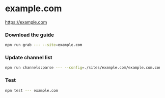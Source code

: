 # example.com

https://example.com

### Download the guide

```sh
npm run grab --- --site=example.com
```

### Update channel list

```sh
npm run channels:parse --- --config=./sites/example.com/example.com.config.js --output=./sites/example.com/example.com.channels.xml
```

### Test

```sh
npm test --- example.com
```
